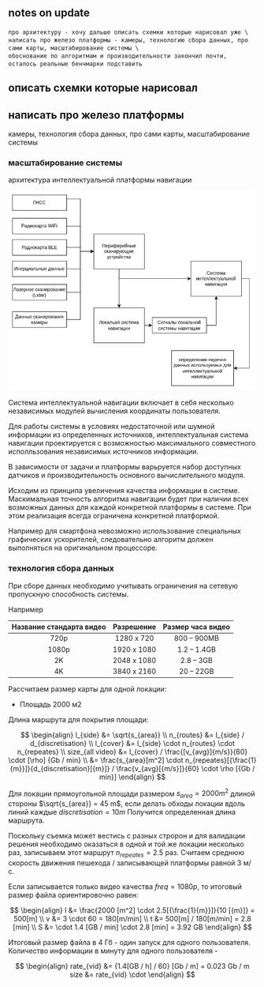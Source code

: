 ## notes on update


    про архитектуру - хочу дальше описать схемки которые нарисовал уже \
    написать про железо платформы - камеры, технологию сбора данных, про сами карты, масштабирование системы \
    обоснование по алгоритмам и производительности закончил почти, осталось реальные бенчмарки подставить


## описать схемки которые нарисовал

## написать про железо платформы

камеры, технология сбора данных, про сами карты, масштабирование системы

### масштабирование системы

архитектура интеллектуальной платформы навигации

![](2022-09-04-18-28-34.png)

Система интеллектуальной навигации включает в себя несколько независимых модулей вычисления координаты пользователя.

Для работы системы в условиях недостаточной или шумной информации из определенных источников, интеллектуальная система навигации проектируется с возможностью максимального совместного исполльзования независимых источников информации.

В зависимости от задачи и платформы варьруется набор доступных датчиков и производительность основного вычислительного модуля.

Исходим из принципа увеличения качества информации в системе. 
Маскимальная точность алгоритма навигации будет при наличии всех возможных данных для каждой конкретной платформы в системе.
При этом реализация всегда ограничена конкретной платформой.

Например для смартфона невозможно использование специальных графических ускорителей, следовательно алгоритм должен выполняться на оригинальном процессоре.


### технология сбора данных


При сборе данных необходимо учитывать ограничения на сетевую пропускную способность системы. 

Например 

| Название стандарта видео 	|  Разрешение 	| Размер часа видео 	|
|:-----------:	|:-----------:	|:-----------------------------:	|
| 720p        	| 1280 x 720  	| 800 – 900MB                   	|
| 1080p       	| 1920 x 1080 	| 1.2 – 1.4GB                   	|
| 2K          	| 2048 x 1080 	| 2.8 – 3GB                     	|
| 4K          	| 3840 x 2160 	| 20 – 22GB                     	|

Рассчитаем размер карты для одной локации: 

- Площадь 2000 м2

Длина маршрута для покрытия площади: 


$$
\begin{align}
l_{side} &= \sqrt{s_{area}} \\ 
n_{routes} &= l_{side} / d_{discretisation} \\
l_{cover} &= l_{side} \cdot n_{routes} \cdot n_{repeates}  \\ 
size_{all video} &= l_{cover} / \frac{[v_{avg}]{m/s}}{60} \cdot [\rho] {Gb / min} \\
&= \frac{s_{area}[m^2] \cdot n_{repeates}[{\frac{1}{m}}]}{d_{discretisation}[{m}]} / \frac{v_{avg}[{m/s}]}{60} \cdot \rho [{Gb / min}]
\end{align}
$$

Для локации прямоугольной площади размером $s_{area} = 2000 m^2$ длиной стороны $\sqrt{s_{area}} = 45 m$, 
если делать обходы локации вдоль линий каждые 
${discretisation} = 10 m$ Получится определенная длина маршрута.

Поскольку съемка может вестись с разных стророн и для валидации решения необходимо оказаться в одной и той же локации несколько раз, записываем этот маршрут $n_{repeates} = 2.5$ раз.
Считаем среднюю скорость движения пешехода / записывающей платформы равной 3 м/с.

Если записывается только видео качества $freq = {1080p}$, то итоговый размер файла ориентировочно равен: 

$$
\begin{align}
l &= \frac{2000 [m^2] \cdot 2.5[{\frac{1}{m}}]}{10 [{m}]} = 500[m] \\
v &= 3 \cdot 60 = 180[m/min] \\
t &=  500[m] / 180[m/min] = 2.8 [min] \\
S &= \cdot 1.4 [GB / min] \cdot 2.8 [min] = 3.92 GB
\end{align}
$$


Итоговый размер файла в 4 Гб - один запуск для одного пользователя.
Количество информации в минуту для одного пользователя - 

$$
\begin{align}
rate_{vid} &= {1.4[GB / h] / 60} [Gb / m] = 0.023 Gb / m
size &= rate_{vid} \cdot 
\end{align}
$$
